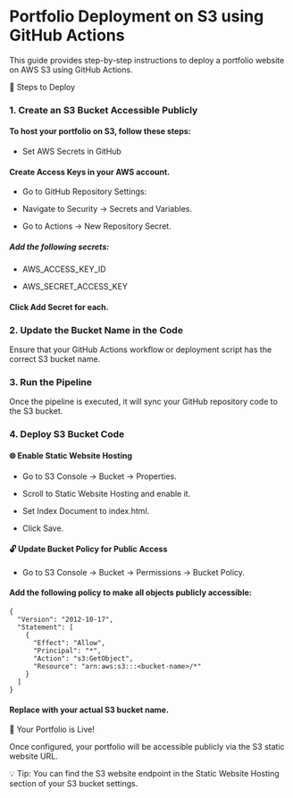 # Portfolio Deployment on S3 using GitHub Actions

This guide provides step-by-step instructions to deploy a portfolio website on AWS S3 using GitHub Actions.

🚀 Steps to Deploy

### 1. Create an S3 Bucket Accessible Publicly

#### To host your portfolio on S3, follow these steps:

- Set AWS Secrets in GitHub

#### Create Access Keys in your AWS account.

- Go to GitHub Repository Settings:

- Navigate to Security → Secrets and Variables.

- Go to Actions → New Repository Secret.

##### Add the following secrets:

- AWS_ACCESS_KEY_ID

- AWS_SECRET_ACCESS_KEY

#### Click Add Secret for each.

### 2. Update the Bucket Name in the Code

Ensure that your GitHub Actions workflow or deployment script has the correct S3 bucket name.

### 3. Run the Pipeline

Once the pipeline is executed, it will sync your GitHub repository code to the S3 bucket.

### 4. Deploy S3 Bucket Code

#### 🌐 Enable Static Website Hosting

- Go to S3 Console → Bucket → Properties.

- Scroll to Static Website Hosting and enable it.

- Set Index Document to index.html.

- Click Save.

#### 🔓 Update Bucket Policy for Public Access

- Go to S3 Console → Bucket → Permissions → Bucket Policy.

#### Add the following policy to make all objects publicly accessible:

```
{
  "Version": "2012-10-17",
  "Statement": [
    {
      "Effect": "Allow",
      "Principal": "*",
      "Action": "s3:GetObject",
      "Resource": "arn:aws:s3:::<bucket-name>/*"
    }
  ]
}
```

#### Replace <bucket-name> with your actual S3 bucket name.

🎉 Your Portfolio is Live!

Once configured, your portfolio will be accessible publicly via the S3 static website URL.

💡 Tip: You can find the S3 website endpoint in the Static Website Hosting section of your S3 bucket settings.

